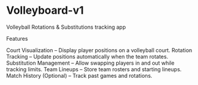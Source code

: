 # Volleyboard-v1


Volleyball Rotations & Substitutions tracking app

Features

Court Visualization – Display player positions on a volleyball court.
Rotation Tracking – Update positions automatically when the team rotates.
Substitution Management – Allow swapping players in and out while tracking limits.
Team Lineups – Store team rosters and starting lineups.
Match History (Optional) – Track past games and rotations.